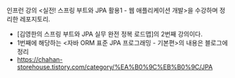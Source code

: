 
인프런 강의 <실전! 스프링 부트와 JPA 활용1 - 웹 애플리케이션 개발>을 수강하며 정리한 레포지토리.  
* [김영한의 스프링 부트와 JPA 실무 완전 정복 로드맵]의 2번째 강의이다.
* 1번째에 해당하는 <자바 ORM 표준 JPA 프로그래밍 - 기본편>의 내용은 블로그에 정리
* https://chahan-storehouse.tistory.com/category/%EA%B0%9C%EB%B0%9C/JPA
